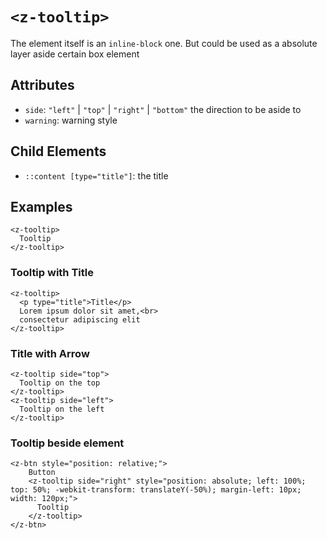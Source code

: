 # `<z-tooltip>`

The element itself is an `inline-block` one. But could be used as a absolute layer aside certain box element

## Attributes

- `side`: `"left"` | `"top"` | `"right"` | `"bottom"` the direction to be aside to
- `warning`: warning style

## Child Elements

- `::content [type="title"]`: the title

## Examples

```
<z-tooltip>
  Tooltip
</z-tooltip>
```

### Tooltip with Title

```
<z-tooltip>
  <p type="title">Title</p>
  Lorem ipsum dolor sit amet,<br>
  consectetur adipiscing elit
</z-tooltip>
```

### Title with Arrow

```
<z-tooltip side="top">
  Tooltip on the top
</z-tooltip>
<z-tooltip side="left">
  Tooltip on the left
</z-tooltip>

```

### Tooltip beside element

```
<z-btn style="position: relative;">
    Button
    <z-tooltip side="right" style="position: absolute; left: 100%; top: 50%; -webkit-transform: translateY(-50%); margin-left: 10px; width: 120px;">
      Tooltip
    </z-tooltip>
</z-btn>
```
